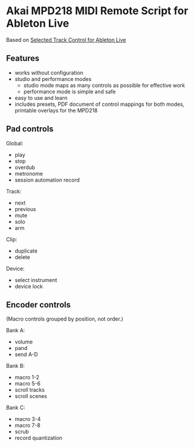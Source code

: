# Akai MPD218 MIDI Remote Script for Ableton Live

Based on [Selected Track Control for Ableton Live](http://stc.wiffbi.com/)

## Features

- works without configuration
- studio and performance modes
    - studio mode maps as many controls as possible for effective work
    - performance mode is simple and safe
- easy to use and learn
- includes presets, PDF document of control mappings for both modes, printable overlays for the MPD218

## Pad controls

Global:
- play
- stop
- overdub
- metronome
- session automation record

Track:
- next
- previous
- mute
- solo
- arm

Clip:
- duplicate
- delete

Device:
- select instrument
- device lock

## Encoder controls

(Macro controls grouped by position, not order.)

Bank A:
- volume
- pand
- send A-D

Bank B:
- macro 1-2
- macro 5-6
- scroll tracks
- scroll scenes

Bank C:
- macro 3-4
- macro 7-8
- scrub
- record quantization
